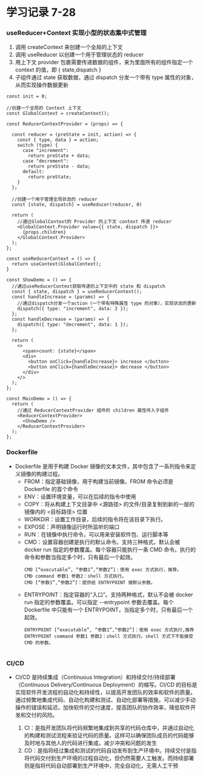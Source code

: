 # 学习记录 7-28

### useReducer+Context 实现小型的状态集中式管理

1. 调用 createContext 来创建一个全局的上下文
2. 调用 useReducer 以创建一个用于管理状态的 reducer
3. 用上下文 provider 包裹需要传递数据的组件，来为里面所有的组件指定一个 context 的值，即 { state,dispatch }
4. 子组件通过 state 获取数据，通过 dispatch 分发一个带有 type 属性的对象，从而实现操作数据更新

```
const init = 0;

//创建一个全局的 Context 上下文
const GlobalContext = createContext();

const ReducerContextProvider = (props) => {

  const reducer = (preState = init, action) => {
    const { type, data } = action;
    switch (type) {
      case "increment":
        return preState + data;
      case "decrement":
        return preState - data;
      default:
        return preState;
    }
  };

  //创建一个用于管理全局状态的 reducer
  const [state, dispatch] = useReducer(reducer, 0)

  return (
    //通过GlobalContext的 Provider 的上下文 context 传递 reducer
    <GlobalContext.Provider value={{ state, dispatch }}>
      {props.children}
    </GlobalContext.Provider>
  );
};

const useReducerContext = () => {
  return useContext(GlobalContext);
}

const ShowDemo = () => {
  //通过useReducerContext获取传递的上下文中的 state 和 dispatch
  const { state, dispatch } = useReducerContext();
  const handleIncrease = (params) => {
    //通过dispatch分发一个action（一个带有特殊属性 type 的对象），实现状态的更新
    dispatch({ type: "increment", data: 2 });
  };
  const handleDecrease = (params) => {
    dispatch({ type: "decrement", data: 1 });
  };

  return (
    <>
      <span>count: {state}</span>
      <div>
        <button onClick={handleIncrease}> increase </button>
        <button onClick={handleDecrease}> decrease </button>
      </div>
    </>
  );
};

const MainDemo = () => {
  return (
    //通过 ReducerContextProvider 组件的 children 属性传入子组件
    <ReducerContextProvider>
      <ShowDemo />
    </ReducerContextProvider>
  );
};
```

### Dockerfile

- Dockerfile 是用于构建 Docker 镜像的文本文件，其中包含了一系列指令来定义镜像的构建过程。
  - FROM：指定基础镜像，用于构建当前镜像。FROM 命令必须是 Dockerfile 的首个命令
  - ENV：设置环境变量，可以在后续的指令中使用
  - COPY：将从构建上下文目录中 <源路径> 的文件/目录复制到新的一层的镜像内的 <目标路径> 位置
  - WORKDIR：设置工作目录，后续的指令将在该目录下执行。
  - EXPOSE：声明镜像运行时所监听的端口
  - RUN：在镜像中执行命令，可以用来安装软件包、运行脚本等
  - CMD：设置容器创建是执行的默认命令。支持三种格式，默认会被 docker run 指定的参数覆盖。每个容器只能执行一条 CMD 命令。执行的命令和参数当指定多个时，只有最后一个起效。
    ```
    CMD [“executable”, “参数1”,“参数2”]：使用 exec 方式执行，推荐。
    CMD command 参数1 参数2：shell 方式执行。
    CMD [“参数1”,“参数2”]：提供给 ENTRYPOINT 做默认参数。
    ```
  - ENTRYPOINT：指定容器的“入口”。支持两种格式，默认不会被 docker run 指定的参数覆盖。可以指定 --entrypoint 参数去覆盖。每个 Dockerfile 中只能有一个 ENTRYPOINT，当指定多个时，只有最后一个起效。
    ```
    ENTRYPOINT [“executable”, “参数1”,“参数2”]：使用 exec 方式执行,推荐
    ENTRYPOINT command 参数1 参数2：shell 方式执行。shell 方式下不能接受 CMD 的参数。
    ```
  ```

  ```

### CI/CD

- CI/CD 是持续集成（Continuous Integration）和持续交付/持续部署（Continuous Delivery/Continuous Deployment）的缩写。CI/CD 的目标是实现软件开发流程的自动化和持续性，以提高开发团队的效率和软件的质量。通过频繁地集成代码、自动化构建和测试、自动化部署等措施，可以减少手动操作的错误和延迟，加快软件的交付速度，提高团队的协作效率，降低软件开发和交付的风险。

  1. CI：是指开发团队将代码频繁地集成到共享的代码仓库中，并通过自动化的构建和测试流程来验证代码的质量。这样可以确保团队成员的代码能够及时地与其他人的代码进行集成，减少冲突和问题的发生
  2. CD：是指将经过集成和测试的代码自动发布到生产环境中。持续交付是指将代码交付到生产环境的过程自动化，但仍然需要人工触发。而持续部署则是指将代码自动部署到生产环境中，完全自动化，无需人工干预
